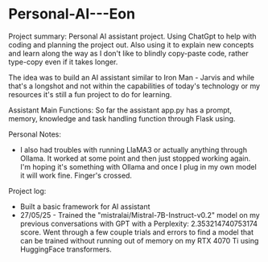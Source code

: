 # Personal-AI---Eon

Project summary:
Personal AI assistant project. Using ChatGpt to help with coding and planning the project out. Also using it to explain new concepts and learn along the way as I don't like to blindly copy-paste code, rather type-copy even if it takes longer.

The idea was to build an AI assistant similar to Iron Man - Jarvis and while that's a longshot and not within the capabilities of today's technology or my resources it's still a fun project to do for learning.

Assistant Main Functions:
So far the assistant app.py has a prompt, memory, knowledge and task handling function through Flask using.

Personal Notes:
- I also had troubles with running LlaMA3 or actually anything through Ollama. It worked at some point and then just stopped working again. I'm hoping it's something with Ollama and once I plug in my own model it will work fine. Finger's crossed.

Project log:
- Built a basic framework for AI assistant
- 27/05/25 - Trained the "mistralai/Mistral-7B-Instruct-v0.2" model on my previous conversations with GPT with a Perplexity: 2.353214740753174 score. Went through a few couple trials and errors to find a model that can be trained without running out of memory on my RTX 4070 Ti using HuggingFace transformers.
